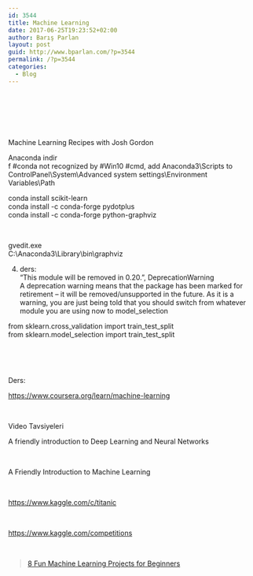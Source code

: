 ```yaml
---
id: 3544
title: Machine Learning
date: 2017-06-25T19:23:52+02:00
author: Barış Parlan
layout: post
guid: http://www.bparlan.com/?p=3544
permalink: /?p=3544
categories:
  - Blog
---
```

<div class="ttr_start">
</div>

&nbsp;

&nbsp;



&nbsp;

Machine Learning Recipes with Josh Gordon  


Anaconda indir  
f #conda not recognized by #Win10 #cmd, add Anaconda3\Scripts to ControlPanel\System\Advanced system settings\Environment Variables\Path

conda install scikit-learn  
conda install -c conda-forge pydotplus  
conda install -c conda-forge python-graphviz

&nbsp;

gvedit.exe  
C:\Anaconda3\Library\bin\graphviz

4. ders:  
&#8220;This module will be removed in 0.20.&#8221;, DeprecationWarning  
A deprecation warning means that the package has been marked for retirement &#8211; it will be removed/unsupported in the future. As it is a warning, you are just being told that you should switch from whatever module you are using now to model_selection

from sklearn.cross\_validation import train\_test_split  
from sklearn.model\_selection import train\_test_split

&nbsp;

&nbsp;

Ders:

https://www.coursera.org/learn/machine-learning

&nbsp;

Video Tavsiyeleri

A friendly introduction to Deep Learning and Neural Networks



&nbsp;

A Friendly Introduction to Machine Learning



&nbsp;

https://www.kaggle.com/c/titanic

&nbsp;

https://www.kaggle.com/competitions

&nbsp;

<blockquote class="wp-embedded-content" data-secret="wpvoEDVXap">
  <p>
    <a href="https://elitedatascience.com/machine-learning-projects-for-beginners">8 Fun Machine Learning Projects for Beginners</a>
  </p>
</blockquote>



<div class="ttr_end">
</div>